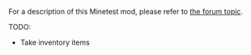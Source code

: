 For a description of this Minetest mod, please refer to
[the forum topic](https://forum.minetest.net/viewtopic.php?f=9&t=12616).

TODO:
* Take inventory items
